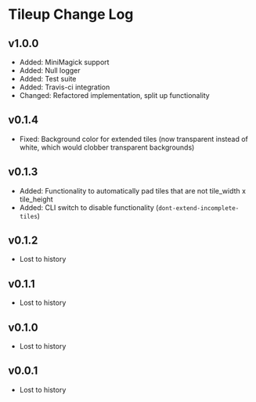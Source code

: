 Tileup Change Log
=================

v1.0.0
------

- Added: MiniMagick support
- Added: Null logger
- Added: Test suite
- Added: Travis-ci integration
- Changed: Refactored implementation, split up functionality

v0.1.4
------

- Fixed: Background color for extended tiles (now transparent instead of white,
       which would clobber transparent backgrounds)

v0.1.3
------

- Added: Functionality to automatically pad tiles that are not tile_width x tile_height
- Added: CLI switch to disable functionality (`dont-extend-incomplete-tiles`)

v0.1.2
------

- Lost to history

v0.1.1
------

- Lost to history

v0.1.0
------

- Lost to history

v0.0.1
------

- Lost to history
